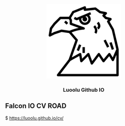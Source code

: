 <!-- PROJECT LOGO -->
<br />
<div align="center">
  <a href="https://github.com/luoolu/cn">
    <img src="falcon.png" alt="Logo" width="240" height="240">
  </a>

<h3 align="center">Luoolu Github IO</h3>
</div>

<!-- TABLE OF CONTENTS -->

## Falcon IO CV ROAD

$ https://luoolu.github.io/cv/
